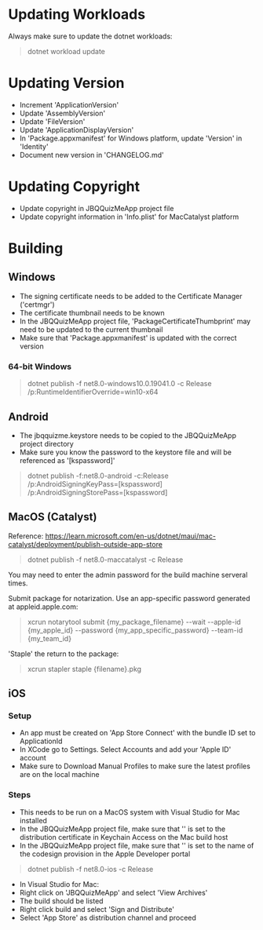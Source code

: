 # Updating Workloads

Always make sure to update the dotnet workloads:

> dotnet workload update

# Updating Version

- Increment 'ApplicationVersion'
- Update 'AssemblyVersion'
- Update 'FileVersion'
- Update 'ApplicationDisplayVersion'
- In 'Package.appxmanifest' for Windows platform, update 'Version' in 'Identity'
- Document new version in 'CHANGELOG.md'

# Updating Copyright

- Update copyright in JBQQuizMeApp project file
- Update copyright information in 'Info.plist' for MacCatalyst platform

# Building

## Windows

- The signing certificate needs to be added to the Certificate Manager ('certmgr')
- The certificate thumbnail needs to be known
- In the JBQQuizMeApp project file, 'PackageCertificateThumbprint' may need to be updated to the current thumbnail
- Make sure that 'Package.appxmanifest' is updated with the correct version

### 64-bit Windows
> dotnet publish -f net8.0-windows10.0.19041.0 -c Release /p:RuntimeIdentifierOverride=win10-x64

## Android

- The jbqquizme.keystore needs to be copied to the JBQQuizMeApp project directory
- Make sure you know the password to the keystore file and will be referenced as '[kspassword]'

> dotnet publish -f:net8.0-android -c:Release /p:AndroidSigningKeyPass=[kspassword] /p:AndroidSigningStorePass=[kspassword]

## MacOS (Catalyst)

Reference: https://learn.microsoft.com/en-us/dotnet/maui/mac-catalyst/deployment/publish-outside-app-store

> dotnet publish -f net8.0-maccatalyst -c Release

You may need to enter the admin password for the build machine serveral times.

Submit package for notarization. Use an app-specific password generated at appleid.apple.com:

> xcrun notarytool submit {my_package_filename} --wait --apple-id {my_apple_id} --password {my_app_specific_password} --team-id {my_team_id}

'Staple' the return to the package:

> xcrun stapler staple {filename}.pkg

## iOS

### Setup
- An app must be created on 'App Store Connect' with the bundle ID set to ApplicationId
- In XCode go to Settings.  Select Accounts and add your 'Apple ID' account
- Make sure to Download Manual Profiles to make sure the latest profiles are on the local machine

### Steps
- This needs to be run on a MacOS system with Visual Studio for Mac installed
- In the JBQQuizMeApp project file, make sure that '<CodesignKey>' is set to the distribution certificate in Keychain Access on the Mac build host
- In the JBQQuizMeApp project file, make sure that '<CodesignProvision>' is set to the name of the codesign provision in the Apple Developer portal

> dotnet publish -f net8.0-ios -c Release

- In Visual Studio for Mac:
- Right click on 'JBQQuizMeApp' and select 'View Archives'
- The build should be listed
- Right click build and select 'Sign and Distribute'
- Select 'App Store' as distribution channel and proceed